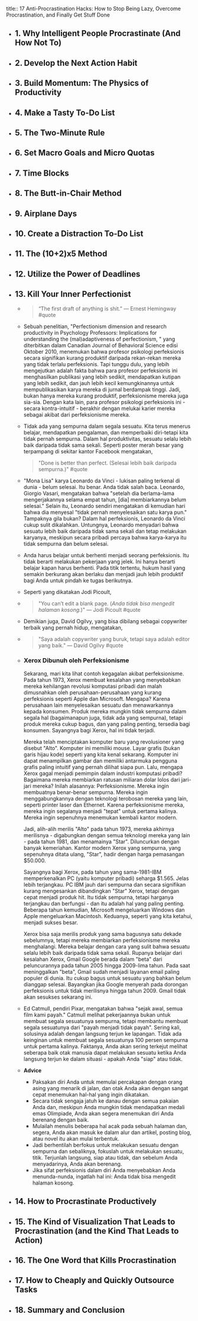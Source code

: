 title:: 17 Anti-Procrastination Hacks: How to Stop Being Lazy, Overcome Procrastination, and Finally Get Stuff Done

- ## 1. Why Intelligent People Procrastinate (And How Not To)
- ## 2. Develop the Next Action Habit
- ## 3. Build Momentum: The Physics of Productivity
- ## 4. Make a Tasty To-Do List
- ## 5. The Two-Minute Rule
- ## 6. Set Macro Goals and Micro Quotas
- ## 7. Time Blocks
- ## 8. The Butt-in-Chair Method
- ## 9. Airplane Days
- ## 10. Create a Distraction To-Do List
- ## 11. The (10+2)x5 Method
- ## 12. Utilize the Power of Deadlines
- ## 13. Kill Your Inner Perfectionist
	- > “The first draft of anything is shit.” — Ernest Hemingway #quote
	- Sebuah penelitian, "Perfectionism dimension and research productivity in Psychology Professors:
	  Implications for understanding the (mal)adaptiveness of perfectionism, " yang diterbitkan dalam Canadian Journal of Behavioral Science edisi Oktober 2010, menemukan bahwa profesor psikologi perfeksionis secara signifikan kurang produktif daripada rekan-rekan mereka yang tidak terlalu perfeksionis. 
	  Tapi tunggu dulu, yang lebih mengejutkan adalah fakta bahwa para profesor perfeksionis ini menghasilkan publikasi yang lebih sedikit, mendapatkan kutipan yang lebih sedikit, dan jauh lebih kecil kemungkinannya untuk mempublikasikan karya mereka di jurnal berdampak tinggi. Jadi, bukan hanya mereka kurang produktif, perfeksionisme mereka juga sia-sia. Dengan kata lain, para profesor psikologi perfeksionis ini - secara kontra-intuitif - berakhir dengan melukai karier mereka sebagai akibat dari perfeksionisme mereka.
	- Tidak ada yang sempurna dalam segala sesuatu. Kita terus menerus belajar, mendapatkan pengalaman, dan memperbaiki diri-tetapi kita tidak pernah sempurna. Dalam hal produktivitas, sesuatu selalu lebih baik daripada tidak sama sekali. Seperti poster merah besar yang terpampang di sekitar kantor Facebook mengatakan, 
	  > "Done is better than perfect. (Selesai lebih baik daripada sempurna.)" #quote
	- "Mona Lisa" karya Leonardo da Vinci - lukisan paling terkenal di dunia - belum selesai. Itu benar. Anda tidak salah baca. Leonardo, Giorgio Vasari, mengatakan bahwa "setelah dia berlama-lama mengerjakannya selama empat tahun, [dia] membiarkannya belum selesai." Selain itu, Leonardo sendiri mengatakan di kemudian hari bahwa dia menyesal "tidak pernah menyelesaikan satu karya pun."
	  Tampaknya gila bukan? Dalam hal perfeksionis, Leonardo da Vinci cukup sulit dikalahkan. Untungnya, Leonardo menyadari bahwa sesuatu lebih baik daripada tidak sama sekali dan tetap melakukan karyanya, meskipun secara pribadi percaya bahwa karya-karya itu tidak sempurna dan belum selesai.
	- Anda harus belajar untuk berhenti menjadi seorang perfeksionis. Itu tidak berarti melakukan pekerjaan yang jelek. Ini hanya berarti belajar kapan harus berhenti. Pada titik tertentu, hukum hasil yang semakin berkurang akan berlaku dan menjadi jauh lebih produktif bagi Anda untuk pindah ke tugas berikutnya.
	- Seperti yang dikatakan Jodi Picoult,
	- > "You can’t edit a blank page. (*Anda tidak bisa mengedit halaman kosong.*)" 
	  — Jodi Picoult #quote
	- Demikian juga, David Ogilvy, yang bisa dibilang sebagai copywriter terbaik yang pernah hidup, mengatakan,
	- > "Saya adalah copywriter yang buruk, tetapi saya adalah editor yang baik."
	  — David Ogilvy #quote
	
	- ### Xerox Dibunuh oleh Perfeksionisme
	  Sekarang, mari kita lihat contoh kegagalan akibat perfeksionisme. Pada tahun 1973, Xerox membuat kesalahan yang menyebabkan mereka kehilangan revolusi komputasi pribadi dan malah dimusnahkan oleh perusahaan-perusahaan yang kurang perfeksionis seperti Apple dan Microsoft. Mengapa? Karena perusahaan lain menyelesaikan sesuatu dan menawarkannya kepada konsumen. Produk mereka mungkin tidak sempurna dalam segala hal (bagaimanapun juga, tidak ada yang sempurna), tetapi produk mereka cukup bagus, dan yang paling penting, tersedia bagi konsumen. Sayangnya bagi Xerox, hal ini tidak terjadi. 
	  
	  Mereka telah menciptakan komputer baru yang revolusioner yang disebut "Alto". Komputer ini memiliki mouse. Layar grafis (bukan garis hijau kode) seperti yang kita kenal sekarang. Komputer ini dapat menampilkan gambar dan memiliki antarmuka pengguna grafis paling intuitif yang pernah dilihat siapa pun. Lalu, mengapa Xerox gagal menjadi pemimpin dalam industri komputasi pribadi? Bagaimana mereka membiarkan ratusan miliaran dolar lolos dari jari-jari mereka? Inilah alasannya: Perfeksionisme. Mereka ingin membuatnya benar-benar sempurna. Mereka ingin menggabungkannya dengan teknologi terobosan mereka yang lain, seperti printer laser dan Ethernet. Karena perfeksionisme mereka, mereka ingin segalanya menjadi "tepat" untuk pertama kalinya. Mereka ingin sepenuhnya menemukan kembali kantor modern.
	  
	  Jadi, alih-alih merilis "Alto" pada tahun 1973, mereka akhirnya merilisnya - digabungkan dengan semua teknologi mereka yang lain - pada tahun 1981, dan menamainya "Star". Diluncurkan dengan banyak kemeriahan. Kantor modern Xerox yang sempurna, yang sepenuhnya ditata ulang, "Star", hadir dengan harga pemasangan $50.000.
	  
	  Sayangnya bagi Xerox, pada tahun yang sama-1981-IBM memperkenalkan PC (yaitu komputer pribadi) seharga $1.565. Jelas lebih terjangkau. PC IBM jauh dari sempurna dan secara signifikan kurang mengesankan dibandingkan "Star" Xerox, tetapi dengan cepat menjadi produk hit. Itu tidak sempurna, tetapi harganya terjangkau dan berfungsi - dan itu adalah hal yang paling penting. Beberapa tahun kemudian, Microsoft mengeluarkan Windows dan Apple mengeluarkan Macintosh. Keduanya, seperti yang kita ketahui, menjadi sukses besar.
	  
	  Xerox bisa saja merilis produk yang sama bagusnya satu dekade sebelumnya, tetapi mereka membiarkan perfeksionisme mereka menghalangi. Mereka belajar dengan cara yang sulit bahwa sesuatu selalu lebih baik daripada tidak sama sekali. Rupanya belajar dari kesalahan Xerox, Gmail Google berada dalam "beta" dari peluncurannya pada tahun 2005 hingga 2009-lima tahun. Pada saat meninggalkan "beta", Gmail sudah menjadi layanan email paling populer di dunia. Itu cukup bagus untuk sesuatu yang bahkan belum dianggap selesai. Bayangkan jika Google menyerah pada dorongan perfeksionis untuk tidak merilisnya hingga tahun 2009. Gmail tidak akan sesukses sekarang ini.
	- Ed Catmull, pendiri Pixar, mengatakan bahwa "sejak awal, semua film kami payah." Catmull melihat pekerjaannya bukan untuk membuat segala sesuatunya sempurna, tetapi membantu membuat segala sesuatunya dari "payah menjadi tidak payah". Sering kali, solusinya adalah dengan langsung terjun ke lapangan. Tidak ada keinginan untuk membuat segala sesuatunya 100 persen sempurna untuk pertama kalinya. Faktanya, Anda akan sering terkejut melihat seberapa baik otak manusia dapat melakukan sesuatu ketika Anda langsung terjun ke dalam situasi - apakah Anda "siap" atau tidak.
	- **Advice**
		- Paksakan diri Anda untuk memulai percakapan dengan orang asing yang menarik di jalan, dan otak Anda akan dengan sangat cepat menemukan hal-hal yang ingin dikatakan.
		- Secara tidak sengaja jatuh ke danau dengan semua pakaian Anda dan, meskipun Anda mungkin tidak mendapatkan medali emas Olimpiade, Anda akan segera menemukan diri Anda berenang dengan baik.
		- Mulailah menulis beberapa hal acak pada sebuah halaman dan, segera, Anda akan masuk ke dalam alur dan artikel, posting blog, atau novel itu akan mulai terbentuk.
		- Jadi berhentilah berfokus untuk melakukan sesuatu dengan sempurna dan sebaliknya, fokuslah untuk melakukan sesuatu, titik. Terjunlah langsung, siap atau tidak, dan sebelum Anda menyadarinya, Anda akan berenang.
		- Jika sifat perfeksionis dalam diri Anda menyebabkan Anda menunda-nunda, ingatlah hal ini: Anda tidak bisa mengedit halaman kosong.
	
- ## 14. How to Procrastinate Productively
- ## 15. The Kind of Visualization That Leads to Procrastination (and the Kind That Leads to Action)
- ## 16. The One Word that Kills Procrastination
- ## 17. How to Cheaply and Quickly Outsource Tasks
- ## 18. Summary and Conclusion
